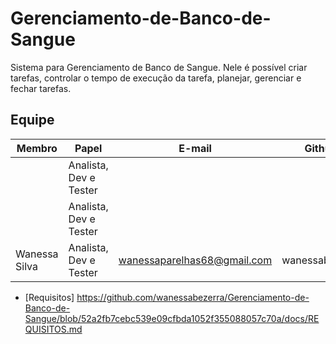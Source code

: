 # Gerenciamento-de-Banco-de-Sangue

Sistema para Gerenciamento de Banco de Sangue. Nele é possível criar tarefas, controlar o tempo de execução da tarefa, planejar, gerenciar e fechar tarefas.

## Equipe

Membro   |   Papel   |   E-mail   |   Github |
| --- | --- | --- | --- |
              | Analista, Dev e Tester |                             |                |
              | Analista, Dev e Tester |                             |                |
 Wanessa Silva  |  Analista, Dev e Tester  |  wanessaparelhas68@gmail.com  |  wanessabezerra  |

* [Requisitos] <https://github.com/wanessabezerra/Gerenciamento-de-Banco-de-Sangue/blob/52a2fb7cebc539e09cfbda1052f355088057c70a/docs/REQUISITOS.md>
